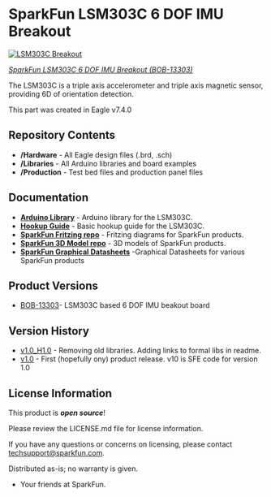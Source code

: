 SparkFun LSM303C 6 DOF IMU Breakout
========================================

[![LSM303C Breakout](https://cdn.sparkfun.com/assets/parts/1/0/5/6/4/13303-01.jpg)](https://www.sparkfun.com/products/13303)

*[SparkFun LSM303C 6 DOF IMU Breakout (BOB-13303)](https://www.sparkfun.com/products/13303)*

The LSM303C is a triple axis accelerometer and triple axis magnetic sensor, providing 6D of orientation detection.

This part was created in Eagle v7.4.0

Repository Contents
-------------------

* **/Hardware** - All Eagle design files (.brd, .sch)
* **/Libraries** - All Arduino libraries and board examples
* **/Production** - Test bed files and production panel files

Documentation
--------------
* **[Arduino Library](https://github.com/sparkfun/SparkFun_LSM303C_6_DOF_IMU_Breakout_Arduino_Library)** - Arduino library for the LSM303C.
* **[Hookup Guide](https://learn.sparkfun.com/tutorials/lsm303c-6dof-hookup-guide)** - Basic hookup guide for the LSM303C.
* **[SparkFun Fritzing repo](https://github.com/sparkfun/Fritzing_Parts)** - Fritzing diagrams for SparkFun products.
* **[SparkFun 3D Model repo](https://github.com/sparkfun/3D_Models)** - 3D models of SparkFun products. 
* **[SparkFun Graphical Datasheets](https://github.com/sparkfun/Graphical_Datasheets)** -Graphical Datasheets for various SparkFun products

Product Versions
----------------
* [BOB-13303](https://www.sparkfun.com/products/13303)- LSM303C based 6 DOF IMU beakout board

Version History
---------------
* [v1.0_H1.0](https://github.com/sparkfun/LSM303C_6_DOF_IMU_Breakout/releases/tag/v1.0_H1.0) - Removing old libraries. Adding links to formal libs in readme.
* [v1.0](https://github.com/sparkfun/LSM303C_6_DOF_IMU_Breakout/releases/tag/v1.0) - First (hopefully ony) product release.  v10 is SFE code for version 1.0

License Information
-------------------

This product is _**open source**_! 

Please review the LICENSE.md file for license information. 

If you have any questions or concerns on licensing, please contact techsupport@sparkfun.com.

Distributed as-is; no warranty is given.

- Your friends at SparkFun.

_<COLLABORATION CREDIT>_
